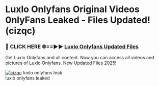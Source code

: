 # Luxlo Onlyfans Original Videos 0nlyFans Leaked - Files Updated! (cizqc)

<h3>🔴 CLICK HERE 🌐==►► <a href="https://tinyurl.com/x26r9saj" rel="nofollow">Luxlo Onlyfans Updated Files</a></h3>

Get Luxlo Onlyfans and all content. Now you can access all videos and pictures of Luxlo Onlyfans. New Updated Files 2025!

[![cizqc](https://i.imgur.com/LkgZPqh.gif)](https://tinyurl.com/x26r9saj)
luxlo onlyfans leak<br>
luxlo onlyfans leaked